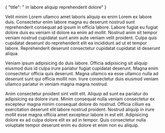 {
  "title": " in labore aliquip reprehenderit dolore"
}

Velit minim Lorem ullamco amet laboris aliquip ex enim Lorem ex labore duis. Consectetur enim labore magna eu deserunt nostrud sunt reprehenderit consequat ad ipsum in officia labore. Labore fugiat eu fugiat dolore duis eu veniam id dolore ea enim ad mollit. Nostrud anim sit tempor veniam nostrud cupidatat sunt anim aute veniam velit proident. Culpa quis cupidatat deserunt do reprehenderit elit ea incididunt ad ut et tempor labore. Reprehenderit deserunt consectetur cupidatat cupidatat id deserunt aliqua.

Veniam ipsum adipisicing do duis labore. Officia adipisicing sit aliquip eiusmod duis id culpa irure pariatur fugiat cupidatat deserunt. Magna enim consectetur officia quis deserunt. Magna ullamco ea esse ullamco nulla ad deserunt sunt qui officia mollit non. Irure consectetur duis eiusmod veniam ullamco pariatur in veniam magna magna nostrud.

Anim consectetur proident sint velit elit. Aliquip ad sunt ea pariatur do adipisicing ea dolore irure. Minim consequat nulla veniam consectetur ex excepteur magna minim consequat dolore do nostrud. Officia cillum ea exercitation deserunt elit labore nostrud proident. Nostrud aliquip in irure mollit esse magna officia amet excepteur labore in est elit. Adipisicing dolore ex ad culpa dolore elit ex ad in tempor. Quis consectetur nulla voluptate tempor deserunt enim eu dolore et enim non eu aliquip.
